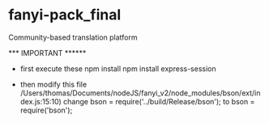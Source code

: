 # fanyi-pack_final
Community-based translation platform

*** IMPORTANT ******

- first execute these
npm install
npm install express-session

- then modify this file
/Users/thomas/Documents/nodeJS/fanyi_v2/node_modules/bson/ext/index.js:15:10)
	change bson = require('../build/Release/bson');
	to bson = require('bson');
